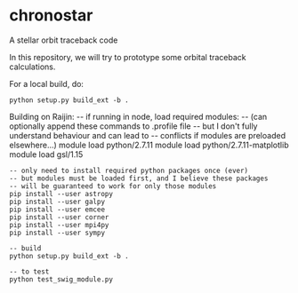 # chronostar
A stellar orbit traceback code

In this repository, we will try to prototype some orbital traceback calculations.

For a local build, do:

	python setup.py build_ext -b .

Building on Raijin:
	-- if running in node, load required modules:
	--    (can optionally append these commands to .profile file
	--     but I don't fully understand behaviour and can lead to
	--     conflicts if modules are preloaded elsewhere...)
	module load python/2.7.11
	module load python/2.7.11-matplotlib
	module load gsl/1.15
	
	-- only need to install required python packages once (ever)
	-- but modules must be loaded first, and I believe these packages
	-- will be guaranteed to work for only those modules
	pip install --user astropy
	pip install --user galpy
	pip install --user emcee
	pip install --user corner
	pip install --user mpi4py
	pip install --user sympy

	-- build
	python setup.py build_ext -b .

	-- to test
	python test_swig_module.py
